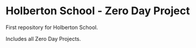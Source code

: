 # Holberton School - Zero Day Project
First repository for Holberton School.

Includes all Zero Day Projects.
